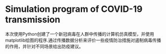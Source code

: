 # Simulation program of COVID-19 transmission
本次使用Python创建了一个新冠病毒在人群中传播的计算机仿真模型，并使用matplotlib绘图的程序.通过传播数据分析来评价一些疫情防治措施对遏制病毒传播的作用，并针对不同场景给出防疫建议。
